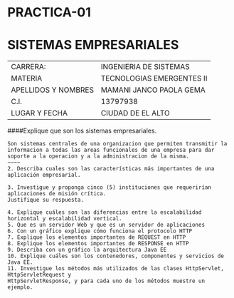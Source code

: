 # PRACTICA-01

# SISTEMAS EMPRESARIALES #

<table>
<tr>
    <td>CARRERA:</td>
    <td>INGENIERIA DE SISTEMAS</td>
</tr>
<tr>
    <td>MATERIA</td>
    <td>TECNOLOGIAS EMERGENTES II</td>
</tr>
  <tr>
    <td>APELLIDOS Y NOMBRES</td>
    <td>MAMANI JANCO PAOLA GEMA</td>
</tr>
  <tr>
    <td>C.I. </td>
    <td>13797938</td>
</tr>
  <tr>
    <td>LUGAR Y FECHA</td>
    <td>CIUDAD DE EL ALTO</td>

</table>

####Explique que son los sistemas empresariales.
 ~~~~~
 Son sistemas centrales de una organizacion que permiten transmitir la informacion a todas las areas funcionales de una empresa para dar  soporte a la operacion y a la administracion de la misma.
~~~~
2. Describa cuales son las características más importantes de una aplicación empresarial.

3. Investigue y proponga cinco (5) instituciones que requerirían aplicaciones de misión crítica.
Justifique su respuesta.

4. Explique cuáles son las diferencias entre la escalabilidad horizontal y escalabilidad vertical.
5. Que es un servidor Web y que es un servidor de aplicaciones
6. Con un gráfico explique cómo funciona el protocolo HTTP
7. Explique los elementos importantes de REQUEST en HTTP
8. Explique los elementos importantes de RESPONSE en HTTP
9. Describa con un gráfico la arquitectura Java EE
10. Explique cuáles son los contenedores, componentes y servicios de Java EE.
11. Investigue los métodos más utilizados de las clases HttpServlet, HttpServletRequest y
HttpServletResponse, y para cada uno de los métodos muestre un ejemplo.


